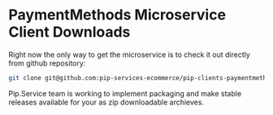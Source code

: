 # PaymentMethods Microservice Client Downloads

Right now the only way to get the microservice is to check it out directly from github repository:

```bash
git clone git@github.com:pip-services-ecommerce/pip-clients-paymentmethods-node.git
```

Pip.Service team is working to implement packaging and make stable releases available for your 
as zip downloadable archieves.